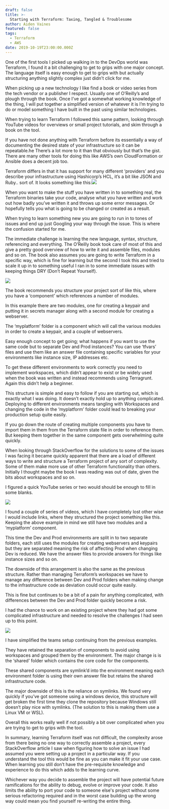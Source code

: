 ```yaml
---
draft: false
title: >-
  Starting with Terraform: Taxing, Tangled & Troublesome
author: Aiden Vaines
featured: false
tags:
  - Terraform
  - AWS
date: 2019-10-19T23:00:00.000Z
---
```

One of the first tools I picked up walking in to the DevOps world was Terraform, I found it a bit challenging to get to grips with one major concept. The language itself is easy enough to get to grips with but actually structuring anything slightly complex just didn’t click for me.

When picking up a new technology I like find a book or video series from the tech vendor or a publisher I respect. Usually one of O’Reilly’s and plough through the book. Once I’ve got a somewhat working knowledge of the thing, I will put together a simplified version of whatever it is I’m trying to do or model something I have built in the past using similar technologies.

When trying to learn Terraform I followed this same pattern, looking through YouTube videos for overviews or small project tutorials, and skim through a book on the tool.

If you have not done anything with Terraform before its essentially a way of documenting the desired state of your infrastructure so it can be repeatable.he There’s a lot more to it than that obviously but that’s the gist. There are many other tools for doing this like AWS’s own CloudFormation or Ansible does a decent job too.

Terraform differs in that it has support for many different ‘providers’ and you describe your infrastructure using Hashicorp’s HCL, it’s a bit like JSON and Ruby.. sort of. It looks something like this:![](https://miro.medium.com/max/1372/1*44Fr-jcIS-PcI4bqt1Y7PQ.png)

When you want to make the stuff you have written in to something real, the Terraform binaries take your code, analyse what you have written and work out how badly you’ve written it and throws up some error messages. Or hopefully tells you what is going to be changed or created as a result.

When trying to learn something new you are going to run in to tones of issues and end up just Googling your way through the issue. This is where the confusion started for me.

The immediate challenge is learning the new language, syntax, structure, referencing and everything. The O’Reilly book took care of most of this and give a pretty good overview of how to write it and assemble files, modules and so on. The book also assumes you are going to write Terraform in a specific way, which is fine for learning but the second I took this and tried to scale it up in to something useful I ran in to some immediate issues with keeping things DRY (Don’t Repeat Yourself).

![](https://miro.medium.com/max/1220/1*09IEYtkb0fQYgi_ubeQeUQ.png)

The book recommends you structure your project sort of like this, where you have a ‘component’ which references a number of modules.

In this example there are two modules, one for creating a keypair and putting it in secrets manager along with a second module for creating a webserver.

The ‘myplatform’ folder is a component which will call the various modules in order to create a keypair, and a couple of webservers.

Easy enough concept to get going; what happens if you want to use the same code but to separate Dev and Prod instances? You can use ‘tfvars’ files and use them like an answer file containing specific variables for your environments like instance size, IP addresses etc.

To get these different environments to work correctly you need to implement workspaces, which didn’t appear to exist or be widely used when the book was written and instead recommends using Terragrunt. Again this didn’t help a beginner.

This structure is simple and easy to follow if you are starting out, which is exactly what I was doing. It doesn’t exactly hold up to anything complicated. Deploying to different environments means tangling with Workspaces and changing the code in the ‘myplatform’ folder could lead to breaking your production setup quite easily.

If you go down the route of creating multiple components you have to import them in them from the Terraform state file in order to reference them. But keeping them together in the same component gets overwhelming quite quickly.

When looking through StackOverflow for the solutions to some of the issues I was facing it became quickly apparent that there are a load of different ways to write and structure a Terraform project of any sort of complexity. Some of them make more use of other Terraform functionality than others. Initially I thought maybe the book I was reading was out of date, given the bits about workspaces and so on.

I figured a quick YouTube series or two would should be enough to fill in some blanks.

![](https://miro.medium.com/max/1288/1*6J2gHEnXHeyR-tILZcA6UA.png)

I found a couple of series of videos, which I have completely lost other wise I would include links, where they structured the project something like this. Keeping the above example in mind we still have two modules and a ‘myplatform’ component.  
  
This time the Dev and Prod environments are split in to two separate folders, each still uses the modules for creating webservers and keypairs but they are separated meaning the risk of affecting Prod when changing Dev is reduced. We have the answer files to provide answers for things like instance sizes and so on.  
  
The downside of this arrangement is also the same as the previous structure. Rather than managing Terraform’s workspaces we have to manage any difference between Dev and Prod folders when making change to the infrastructure code as deviation could occur quite easily.  
  
This is fine but continues to be a bit of a pain for anything complicated, with differences between the Dev and Prod folder quickly become a risk.

I had the chance to work on an existing project where they had got some complicated infrastructure and needed to resolve the challenges I had seen up to this point.

![](https://miro.medium.com/max/1400/1*ydUZ8KebJO64hRUcrVkRUg.png)

I have simplified the teams setup continuing from the previous examples.

They have retained the separation of components to avoid using workspaces and grouped them by the environment. The major change is is the ‘shared’ folder which contains the core code for the components.

These shared components are symlink’d into the environment meaning each environment folder is using their own answer file but retains the shared infrastructure code.

The major downside of this is the reliance on symlinks. We found very quickly if you’ve got someone using a windows device, this structure will get broken the first time they clone the repository because Windows still doesn’t play nice with symlinks. (The solution to this is making them use a Linux VM or WSL).

Overall this works really well if not possibly a bit over complicated when you are trying to get to grips with the tool.

In summary, learning Terraform itself was not difficult, the complexity arose from there being no one way to correctly assemble a project, every StackOverflow article I saw when figuring how to solve an issue I had assumed you were setting up a project in a particular way. If you understand the tool this would be fine as you can make it fit your use case. When learning you still don’t have the pre-requisite knowledge and experience to do this which adds to the learning curve.

Whichever way you decide to assemble the project will have potential future ramifications for the ability to debug, evolve or improve your code. It also limits the ability to port your code to someone else's project without some serious refactoring required and in the worst case building up the wrong way could mean you find yourself re-writing the entire thing.
